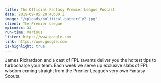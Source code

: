 ```yaml
---
title: The Official Fantasy Premier League Podcast
date: 2019-09-05 20:40:00 Z
image: "/uploads/political-butterfly2.jpg"
client: The Premier League
episodes: 32
run-time: Various
listen: https://www.google.com
link: https://www.google.com
is-highlight: true
---
```


James Richardson and a cast of FPL savants deliver you the hottest tips to turbocharge your team. Each week we serve up exclusive slabs of FPL wisdom coming straight from the Premier League’s very own Fantasy Scouts.
